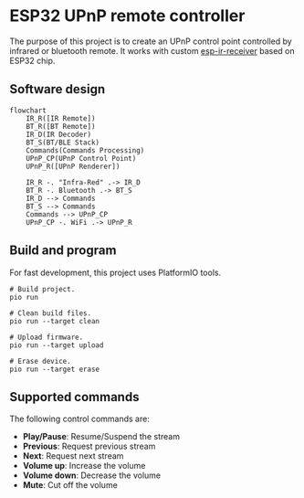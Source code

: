 # ESP32 UPnP remote controller

The purpose of this project is to create an UPnP control point controlled by
infrared or bluetooth remote. It works with custom
[esp-ir-receiver](https://github.com/valletw/esp-ir-receiver) based on ESP32 chip.

## Software design

```mermaid
flowchart
    IR_R([IR Remote])
    BT_R([BT Remote])
    IR_D(IR Decoder)
    BT_S(BT/BLE Stack)
    Commands(Commands Processing)
    UPnP_CP(UPnP Control Point)
    UPnP_R([UPnP Renderer])

    IR_R -. "Infra-Red" .-> IR_D
    BT_R -. Bluetooth .-> BT_S
    IR_D --> Commands
    BT_S --> Commands
    Commands --> UPnP_CP
    UPnP_CP -. WiFi .-> UPnP_R
```

## Build and program

For fast development, this project uses PlatformIO tools.

```shell
# Build project.
pio run

# Clean build files.
pio run --target clean

# Upload firmware.
pio run --target upload

# Erase device.
pio run --target erase
```

## Supported commands

The following control commands are:

- **Play/Pause**: Resume/Suspend the stream
- **Previous**: Request previous stream
- **Next**: Request next stream
- **Volume up**: Increase the volume
- **Volume down**: Decrease the volume
- **Mute**: Cut off the volume
